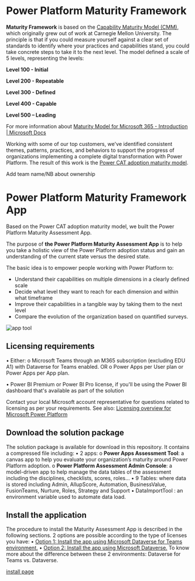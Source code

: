 # Power Platform Maturity Framework

**Maturity Framework** is based on the [Capability Maturity Model (CMM),](https://en.wikipedia.org/wiki/Capability_Maturity_Model) which originally grew out of work at Carnegie Mellon University. The principle is that if you could measure yourself against a clear set of standards to identify where your practices and capabilities stand, you could take concrete steps to take it to the next level. The model defined a scale of 5 levels, representing the levels:

**Level 100 - Initial**

**Level 200 - Repeatable**

**Level 300 - Defined**

**Level 400 - Capable**

**Level 500 – Leading**

For more information about [Maturity Model for Microsoft 365 - Introduction | Microsoft Docs](https://docs.microsoft.com/en-us/microsoft-365/community/microsoft365-maturity-model--intro)

Working with some of our top customers, we've identified consistent themes, patterns, practices, and behaviors to support the progress of organizations implementing a complete digital transformation with Power Platform. The result of this work is the [Power CAT adoption maturity model](https://powerapps.microsoft.com/en-us/blog/power-cat-adoption-maturity-model-repeatable-patterns-for-successful-power-platform-adoption/).

Add team name/NB about ownership

# Power Platform Maturity Framework App

Based on the Power CAT adoption maturity model, we built the Power Platform Maturity Assessment App.

The purpose of **the Power Platform Maturity Assessment App** is to help you take a holistic view of the Power Platform adoption status and gain an understanding of the current state versus the desired state.

The basic idea is to empower people working with Power Platform to:

-   Understand their capabilities on multiple dimensions in a clearly defined scale
-   Decide what level they want to reach for each dimension and within what timeframe
-   Improve their capabilities in a tangible way by taking them to the next level
-   Compare the evolution of the organization based on quantified surveys.

![app tool](https://user-images.githubusercontent.com/44406188/153434477-89b91899-450d-419b-a9cb-eae8df8c04b4.png)


## Licensing requirements

  •	Either:
      o	Microsoft Teams through an M365 subscription (excluding EDU A1) with Dataverse for Teams enabled.
      OR
      o	Power Apps per User plan or Power Apps per App plan.


  •	Power BI Premium or Power BI Pro license, if you'll be using the Power BI dashboard that's available as part of the solution

Contact your local Microsoft account representative for questions related to licensing as per your requirements. See also: [Licensing overview for Microsoft Power Platform](https://docs.microsoft.com/en-us/power-platform/admin/pricing-billing-skus)

## Download the solution package

The solution package is available for download in this repository.
It contains a compressed file including:
  •	2 apps:
        o	**Power Apps Assessment Tool**: a canvas app to help you evaluate your organization’s maturity around Power Platform adoption.
        o	**Power Platform Assessment Admin Console**: a model-driven app to help manage the data tables of the assessment including the disciplines, checklists, scores, roles…
  •	9 Tables: where data is stored including Admin, AllupScore, Automation, BusinessValue, FusionTeams, Nurture, Roles, Strategy and Support
  •	DataImportTool : an environment variable used to automate data load.

## Install the application

The procedure to install the Maturity Assessment App is described in the following sections. 2 options are possible according to the type of licenses you have: 
  •	[Option 1: Install the app using Microsoft Dataverse for Teams environment.](/Option1%3A%20Install%20with%20Dataverse%20for%20Teams.md)
  •	[Option 2: Install the app using Microsoft Dataverse.](/Option2%3A%20Install%20with%20Microsoft%20Dataverse.md)
To know more about the difference between these 2 environments: Dataverse for Teams vs. Dataverse.

[install page](/install%20app.md)
